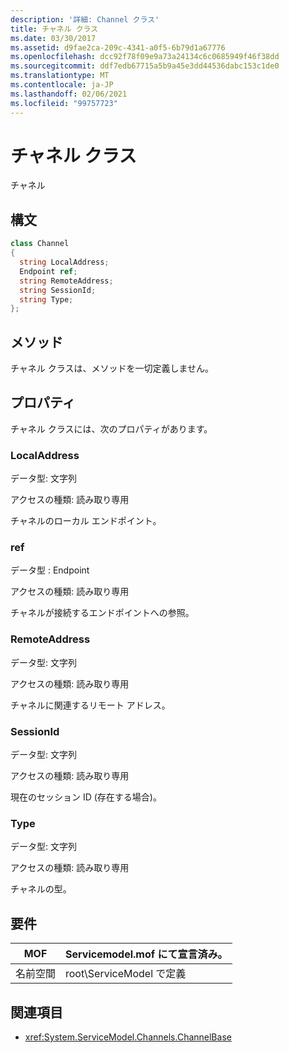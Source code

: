 ```yaml
---
description: '詳細: Channel クラス'
title: チャネル クラス
ms.date: 03/30/2017
ms.assetid: d9fae2ca-209c-4341-a0f5-6b79d1a67776
ms.openlocfilehash: dcc92f78f09e9a73a24134c6c0685949f46f38dd
ms.sourcegitcommit: ddf7edb67715a5b9a45e3dd44536dabc153c1de0
ms.translationtype: MT
ms.contentlocale: ja-JP
ms.lasthandoff: 02/06/2021
ms.locfileid: "99757723"
---
```

# <a name="channel-class"></a>チャネル クラス

チャネル  
  
## <a name="syntax"></a>構文  
  
```csharp
class Channel  
{  
  string LocalAddress;  
  Endpoint ref;  
  string RemoteAddress;  
  string SessionId;  
  string Type;  
};  
```  
  
## <a name="methods"></a>メソッド  

 チャネル クラスは、メソッドを一切定義しません。  
  
## <a name="properties"></a>プロパティ  

 チャネル クラスには、次のプロパティがあります。  
  
### <a name="localaddress"></a>LocalAddress  

 データ型: 文字列  
  
 アクセスの種類: 読み取り専用  
  
 チャネルのローカル エンドポイント。  
  
### <a name="ref"></a>ref  

 データ型 : Endpoint  
  
 アクセスの種類: 読み取り専用  
  
 チャネルが接続するエンドポイントへの参照。  
  
### <a name="remoteaddress"></a>RemoteAddress  

 データ型: 文字列  
  
 アクセスの種類: 読み取り専用  
  
 チャネルに関連するリモート アドレス。  
  
### <a name="sessionid"></a>SessionId  

 データ型: 文字列  
  
 アクセスの種類: 読み取り専用  
  
 現在のセッション ID (存在する場合)。  
  
### <a name="type"></a>Type  

 データ型: 文字列  
  
 アクセスの種類: 読み取り専用  
  
 チャネルの型。  
  
## <a name="requirements"></a>要件  
  
|MOF|Servicemodel.mof にて宣言済み。|  
|---------|-----------------------------------|  
|名前空間|root\ServiceModel で定義|  
  
## <a name="see-also"></a>関連項目

- <xref:System.ServiceModel.Channels.ChannelBase>

